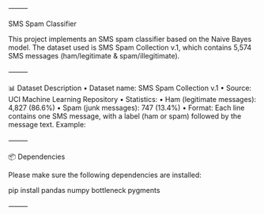 

⸻

SMS Spam Classifier

This project implements an SMS spam classifier based on the Naive Bayes model.
The dataset used is SMS Spam Collection v.1, which contains 5,574 SMS messages (ham/legitimate & spam/illegitimate).

⸻

📊 Dataset Description
	•	Dataset name: SMS Spam Collection v.1
	•	Source: UCI Machine Learning Repository
	•	Statistics:
	•	Ham (legitimate messages): 4,827 (86.6%)
	•	Spam (junk messages): 747 (13.4%)
	•	Format: Each line contains one SMS message, with a label (ham or spam) followed by the message text.
Example:

⸻

📦 Dependencies

Please make sure the following dependencies are installed:

pip install pandas numpy bottleneck pygments


⸻

